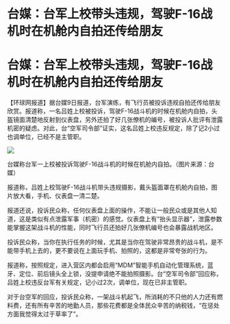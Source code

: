 # 台媒：台军上校带头违规，驾驶F-16战机时在机舱内自拍还传给朋友

# 台媒：台军上校带头违规，驾驶F-16战机时在机舱内自拍还传给朋友

【环球网报道】据台媒9日报道，台军演练，有飞行员被投诉违规自拍还传给朋友欣赏。报道称，一名吕姓上校被投诉，驾驶F-16战斗机的时候在机舱内自拍，头盔镜面清楚地反射到仪表盘，另外还拍了好几张僚机的编号，被投诉人批评有泄露机密的疑虑。对此，台“空军司令部”证实，这名吕姓上校违反规定，除了记2小过也调单位，已经不是主管职。

![](https://inews.gtimg.com/om_bt/OxHLgVoEe9s9PWUXEhVP4NN7Q6n6pkIr0MibZ5kH0SpRUAA/1000)

台媒称台军一上校被投诉驾驶F-16战斗机的时候在机舱内自拍。（图片来源：台媒）

报道称，吕姓上校驾驶F-16战斗机带头违规摄影，戴头盔面罩在机舱内自拍，图片放大看，手机、仪表盘一清二楚。

报道还说，投诉民众称，任何仪表盘上面的操作，不能让一般民众或是其他人知道，这是类似有点泄露军事（机密）的感觉。仪表盘上有“抬头显示器”，泄露参数能掌握这架战斗机的性能，同时飞行员还拍好几张僚机编号也会暴露战机地区。

投诉民众称，当你在执行任务的时候，尤其是当你在驾驶非常昂贵的战斗机，是不能带手机上去的，更不要说在上面玩手机、拍照的，这都是非常夸张的行为。

报道称，按照规定，进入营区内都会启用“MDM”智能手机自动化管理系统，蓝牙、定位、前后镜头全上锁，没提申请绝不能拍照摄影。台“空军司令部”回应称，吕姓上校违反台军有关规定，记小过2次，调单位，现在已非主管职。

对于台空军的回应，投诉民众称，一架战斗机起飞，所消耗的不只他的人力还有燃料费，还有所有辛苦的地勤人员，那些花费都是全体民众辛苦的纳税钱，“在惩处方面我觉得太过于草率了”。

